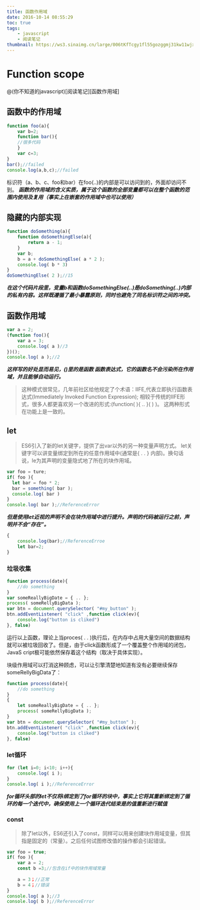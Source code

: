 ```yaml
---
title: 函数作用域   
date: 2016-10-14 08:55:29   
toc: true 
tags:
	- javascript
	- 阅读笔记
thumbnail: https://ws3.sinaimg.cn/large/006tKfTcgy1fl55gozggmj31kw11wjx1.jpg
---
```


# Function scope
@(你不知道的javascript)[阅读笔记][函数作用域]
## 函数中的作用域
```javascript
function foo(a){
	var b=2;
	function bar(){
	//很多代码
	}
	var c=3;
}
bar();//failed
console.log(a,b,c);//failed
```
标识符（a、b、c、foo和bar）在foo(..)的内部是可以访问到的，外面却访问不到。
***函数的作用域的含义实质，属于这个函数的全部变量都可以在整个函数的范围内使用及复用（事实上在嵌套的作用域中也可以使用）***

## 隐藏的内部实现
```javascript
function doSomething(a){
	function doSomethingElse(a){
		return a - 1;
	}
	var b;
	b = a + doSomethingElse( a * 2 );
	console.log( b * 3)  
}
doSomethingElse( 2 );//15
```
***在这个代码片段里，变量b和函数doSomethingElse(..)是doSomething(..)内部的私有内容。这样既遵循了最小暴露原则，同时也避免了同名标识符之间的冲突。***

## 函数作用域
```javascript
var a = 2;
(function foo(){
	var a = 3;
	console.log( a )//3
})();
console.log( a );//2
```
***这样写的好处显而易见，()里的是函数 函数表达式，它的函数名不会污染所在作用域，并且能够自动运行。***

>这种模式很常见，几年前社区给他规定了个术语：IIFE,代表立即执行函数表达式(Immediately Invoked Function Expression);
相较于传统的IIFE形式，很多人都更喜欢另一个改进的形式:(function( ){ .. }( ) )。
这两种形式在功能上是一致的。

## let 
>ES6引入了新的let关键字，提供了出var以外的另一种变量声明方式。
>let关键字可以讲变量绑定到所在的任意作用域中(通常是{  . . } 内部)。换句话说，le为其声明的变量隐式地了所在的块作用域。

```javascript
var foo = ture;
if( foo ){
  let bar = foo * 2;
  bar = something( bar );
  console.log( bar )
}
console.log( bar );//ReferenceError
```

***但是使用let近视的声明不会在块作用域中进行提升。声明的代码被运行之前，声明并不会“存在”。***

```javascript
{
	console.log(bar);//ReferenceErroe
	let bar=2;
}
```
### 垃圾收集
```javascript
function process(date){
	//do something 
}
var someReallyBigDate = { .. };
process( someRellyBigData );
var btn = document.querySelector( "#my_button" );
btn.addEventListener( "click" ,function click(ev){
	console.log("button is cliked")
}, false)
```
运行以上函数，理论上当proces( . . )执行后，在内存中占用大量空间的数据结构就可以被垃圾回收了。但是，由于click函数形成了一个覆盖整个作用域的闭包，JavaS cript极可能依然保存着这个结构（取决于具体实现）。

块级作用域可以打消这种顾虑，可以让引擎清楚地知道有没有必要继续保存someRellyBigData了：
```javascript
function process(date){
	//do something 
}
{
	let someReallyBigDate = { .. };
	process( someRellyBigData );
}
var btn = document.querySelector( "#my_button" );
btn.addEventListener( "click" ,function click(ev){
	console.log("button is cliked")
}, false)
```

###  let循环
```javascript
for (let i=0; i<10; i++){
	console.log( i );
}
console.log( i );//ReferenceError
```
***for循环头部的let不仅将i绑定到了for循环的块中，事实上它将其重新绑定到了循环的每一个迭代中，确保使用上一个循环迭代结束是的值重新进行赋值***

###  const
>除了let以外，ES6还引入了const，同样可以用来创建块作用域变量，但其指是固定的（常量）。之后任何试图修改值的操作都会引起错误。

```javascript
var foo = true;
if( foo ){
	var a = 2;
	const b =3;//包含在if中的块作用域常量
	
	a = 3；//正常
	b = 4；//错误
}
console.log( a );//3
console.log( b );//ReferenceError
```